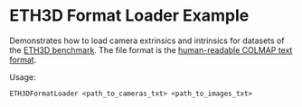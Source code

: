# ETH3D Format Loader Example #

Demonstrates how to load camera extrinsics and intrinsics for datasets of the [ETH3D benchmark](https://www.eth3d.net/).
The file format is the [human-readable COLMAP text format](http://colmap.github.io/format.html#text-format).

Usage:

```
ETH3DFormatLoader <path_to_cameras_txt> <path_to_images_txt>
```
